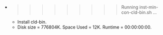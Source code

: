 * >>>>>>>>> Running inst-min-con-cld-bin.sh ...
  * Install cld-bin.
  * Disk size = 776804K. Space Used = 12K. Runtime = 00:00:00:00.
